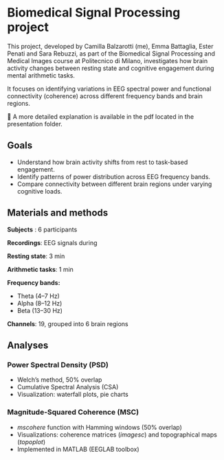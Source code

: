 # Biomedical Signal Processing project
This project, developed by Camilla Balzarotti (me), Emma Battaglia, Ester Penati and Sara Rebuzzi, as part of the Biomedical Signal Processing and Medical Images course at Politecnico di Milano, investigates how brain activity changes between resting state and cognitive engagement during mental arithmetic tasks.

It focuses on identifying variations in EEG spectral power and functional connectivity (coherence) across different frequency bands and brain regions.

🔗 A more detailed explanation is available in the pdf located in the presentation folder. 

## Goals
* Understand how brain activity shifts from rest to task-based engagement.
* Identify patterns of power distribution across EEG frequency bands.
* Compare connectivity between different brain regions under varying cognitive loads.

## Materials and methods

**Subjects** : 6 participants

**Recordings**: EEG signals during

**Resting state**: 3 min

**Arithmetic tasks**: 1 min

**Frequency bands:**
* Theta (4–7 Hz)
* Alpha (8–12 Hz)
* Beta (13–30 Hz)

**Channels**: 19, grouped into 6 brain regions

## Analyses
### Power Spectral Density (PSD)
* Welch’s method, 50% overlap
* Cumulative Spectral Analysis (CSA)
* Visualization: waterfall plots, pie charts

### Magnitude-Squared Coherence (MSC)
* *mscohere* function with Hamming windows (50% overlap)
* Visualizations: coherence matrices (*imagesc*) and topographical maps (*topoplot*)
* Implemented in MATLAB (EEGLAB toolbox)
